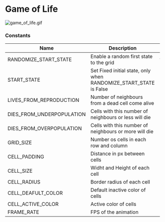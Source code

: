 # Game of Life

![game_of_life.gif](assets/game_of_life.gif)

### Constants

| Name | Description | Value |
| -- | -- | -- |
|    RANDOMIZE_START_STATE   |      Enable a random first state to the grid       |     true    |
|    START_STATE   |      Set Fixed initial state, only when  RANDOMIZE_START_STATE is False      |     "01001001000001110011000000"    |
|    LIVES_FROM_REPRODUCTION   |      Number of neighbours from a dead cell come alive       |     3    |
|    DIES_FROM_UNDERPOPULATION   |    Cells with this number of neighbours or less will die        |    1     |
|    DIES_FROM_OVERPOPULATION   |     Cells with this number of neighbours or more will die        |      4   |
|   GRID_SIZE    |   Number os cells in each row and column      |      10   |
|   CELL_PADDING    |  Distance in px between cells        |     8    |
|    CELL_SIZE   |     Widht and Height of each cell        |      50   |
|    CELL_RADIUS   |   Border radius of each cell          |    10     |
|     CELL_DEAFULT_COLOR  |     Default inactive color of cells        |    "#f3fcff"     |
|     CELL_ACTIVE_COLOR  |     Active color of cells        |     "#ffa600"    |
| FRAME_RATE   |     FPS of the animation        |      3   |